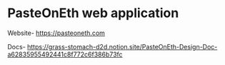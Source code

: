 # PasteOnEth web application 

Website- https://pasteoneth.com

Docs- https://grass-stomach-d2d.notion.site/PasteOnEth-Design-Doc-a62835955492441c8f772c6f386b73fc